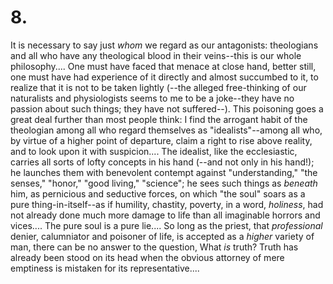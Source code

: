 # 8.

It is necessary to say just _whom_ we regard as our antagonists:
theologians and all who have any theological blood in their veins--this
is our whole philosophy.... One must have faced that menace at close
hand, better still, one must have had experience of it directly and
almost succumbed to it, to realize that it is not to be taken lightly
(--the alleged free-thinking of our naturalists and physiologists seems
to me to be a joke--they have no passion about such things; they have
not suffered--). This poisoning goes a great deal further than most
people think: I find the arrogant habit of the theologian among all who
regard themselves as "idealists"--among all who, by virtue of a higher
point of departure, claim a right to rise above reality, and to look
upon it with suspicion.... The idealist, like the ecclesiastic, carries
all sorts of lofty concepts in his hand (--and not only in his hand!);
he launches them with benevolent contempt against "understanding," "the
senses," "honor," "good living," "science"; he sees such things as
_beneath_ him, as pernicious and seductive forces, on which "the soul"
soars as a pure thing-in-itself--as if humility, chastity, poverty, in a
word, _holiness_, had not already done much more damage to life than all
imaginable horrors and vices.... The pure soul is a pure lie.... So long
as the priest, that _professional_ denier, calumniator and poisoner of
life, is accepted as a _higher_ variety of man, there can be no answer
to the question, What _is_ truth? Truth has already been stood on its
head when the obvious attorney of mere emptiness is mistaken for its
representative....


